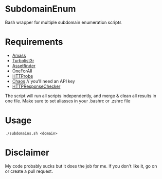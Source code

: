 # SubdomainEnum
Bash wrapper for multiple subdomain enumeration scripts

# Requirements
- [Amass](https://github.com/OWASP/Amass)
- [Turbolist3r](https://github.com/fleetcaptain/Turbolist3r)
- [Assetfinder](https://github.com/tomnomnom/assetfinder)
- [OneForAll](https://github.com/shmilylty/OneForAll) 
- [HTTProbe](https://github.com/tomnomnom/httprobe)
- [Chaos](https://github.com/projectdiscovery/chaos-client) // you'll need an API key
- [HTTPResponseChecker](https://github.com/bluecanarybe/ResponseChecker)

The script will run all scripts independently, and merge & clean all results in one file. Make sure to set aliasses in your .bashrc or .zshrc file

# Usage

```
./subdomains.sh <domain>
```

# Disclaimer

My code probably sucks but it does the job for me. If you don't like it, go on or create a pull request.
